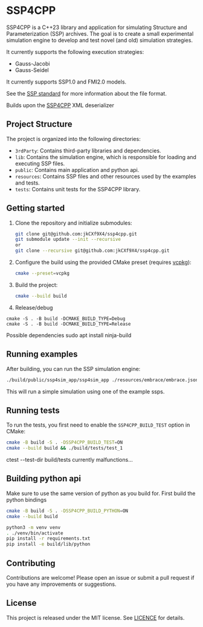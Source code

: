 # SSP4CPP

SSP4CPP is a C++23 library and application for simulating Structure and Parameterization (SSP) archives. The goal is to create a small experimental simulation engine to develop and test novel (and old) simulation strategies.

It currently supports the following execution strategies:
- Gauss-Jacobi
- Gauss-Seidel 

It currently supports SSP1.0 and FMI2.0 models.

See the [SSP standard](https://ssp-standard.org) for more information about the file format.

Builds upon the [SSP4CPP](https://github.com/jkCXf9X4/ssp4cpp) XML deserializer


## Project Structure

The project is organized into the following directories:

- `3rdParty`: Contains third-party libraries and dependencies.
- `lib`: Contains the simulation engine, which is responsible for loading and executing SSP files.
- `public`: Contains main application and python api.
- `resources`: Contains SSP files and other resources used by the examples and tests.
- `tests`: Contains unit tests for the SSP4CPP library.


## Getting started
1.  Clone the repository and initialize submodules:
    ```bash
    git clone git@github.com:jkCXf9X4/ssp4cpp.git
    git submodule update --init --recursive 
    or
    git clone --recursive git@github.com:jkCXf9X4/ssp4cpp.git
    ```

2.  Configure the build using the provided CMake preset (requires [vcpkg](https://github.com/microsoft/vcpkg)):
    ```bash
    cmake --preset=vcpkg
    ```

3.  Build the project:
    ```bash
    cmake --build build
    ```

4. Release/debug
```
cmake -S . -B build -DCMAKE_BUILD_TYPE=Debug
cmake -S . -B build -DCMAKE_BUILD_TYPE=Release
```

Possible dependencies
sudo apt install ninja-build

## Running examples
After building, you can run the SSP simulation engine:
```bash
./build/public/ssp4sim_app/ssp4sim_app ./resources/embrace/embrace.json
```
This will run a simple simulation using one of the example ssps.

## Running tests
To run the tests, you first need to enable the `SSP4CPP_BUILD_TEST` option in CMake:
```bash
cmake -B build -S . -DSSP4CPP_BUILD_TEST=ON
cmake --build build && ./build/tests/test_1
```
ctest --test-dir build/tests currently malfunctions...

## Building python api
Make sure to use the same version of python as you build for. First build the python bindings
```bash
cmake -B build -S . -DSSP4CPP_BUILD_PYTHON=ON
cmake --build build

python3 -m venv venv
. ./venv/bin/activate
pip install -r requirements.txt
pip install -e build/lib/python
```


## Contributing
Contributions are welcome! Please open an issue or submit a pull request if you have any improvements or suggestions.

## License
This project is released under the MIT license. See [LICENCE](LICENCE) for details.
